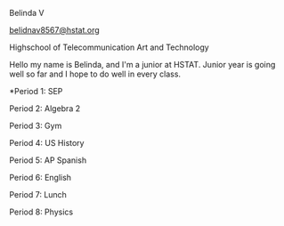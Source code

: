 Belinda V

belidnav8567@hstat.org

Highschool of Telecommunication Art and Technology 

Hello my name is Belinda, and I'm a junior at HSTAT. Junior year is going well so far and I hope to do well in every class. 

 *Period 1: SEP 
 
  Period 2: Algebra 2 
  
  Period 3: Gym
 
  Period 4: US History
 
  Period 5: AP Spanish 
  
  Period 6: English
  
  Period 7: Lunch 
  
  Period 8: Physics 